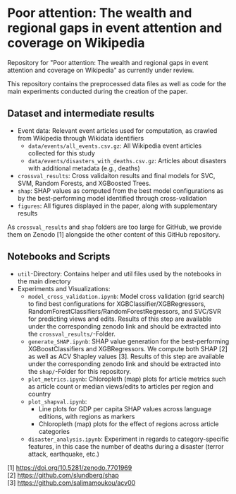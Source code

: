 # Poor attention: The wealth and regional gaps in event attention and coverage on Wikipedia

Repository for "Poor attention: The wealth and regional gaps in event attention and coverage on Wikipedia" as currently under review.

This repository contains the preprocessed data files as well as code for the main experiments conducted during the creation of the paper.

## Dataset and intermediate results
- Event data: Relevant event articles used for computation, as crawled from Wikipedia through Wikidata identifiers
  - `data/events/all_events.csv.gz`: All Wikipedia event articles collected for this study
  - `data/events/disasters_with_deaths.csv.gz`: Articles about disasters with additional metadata (e.g., deaths)
- `crossval_results`: Cross validaiton results and final models for SVC, SVM, Random Forests, and XGBoosted Trees.
- `shap`: SHAP values as computed from the best model configurations as by the best-performing model identified through cross-validation
- `figures`: All figures displayed in the paper, along with supplementary results

As `crossval_results` and `shap` folders are too large for GitHub, we provide them on Zenodo [1] alongside the other content of this GitHub repository.

## Notebooks and Scripts
- `util`-Directory: Contains helper and util files used by the notebooks in the main directory
- Experiments and Visualizations: 
  - `model_cross_validation.ipynb`: Model cross validation (grid search) to find best configurations for XGBClassifier/XGBRegressors, RandomForestClassifiers/RandomForestRegressors, and SVC/SVR for predicting views and edits. Results of this step are available under the corresponding zenodo link and should be extracted into the `crossval_results/`-Folder.
  - `generate_SHAP.ipynb`: SHAP value generation for the best-performing XGBoostClassifiers and XGBRegressors. We compute both SHAP [2] as well as ACV Shapley values [3]. Results of this step are available under the corresponding zenodo link and should be extracted into the `shap/`-Folder for this repository.
  - `plot_metrics.ipynb`: Chloropleth (map) plots for article metrics such as article count or median views/edits to articles per region and country
  - `plot_shapval.ipynb`:
    - Line plots for GDP per capita SHAP values across language editions, with regions as markers
    - Chloropleth (map) plots for the effect of regions across article categories
  - `disaster_analysis.ipynb`: Experiment in regards to category-specific features, in this case the number of deaths during a disaster (terror attack, earthquake, etc.)
  
[1] https://doi.org/10.5281/zenodo.7701969<br />
[2] https://github.com/slundberg/shap<br/>
[3] https://github.com/salimamoukou/acv00
